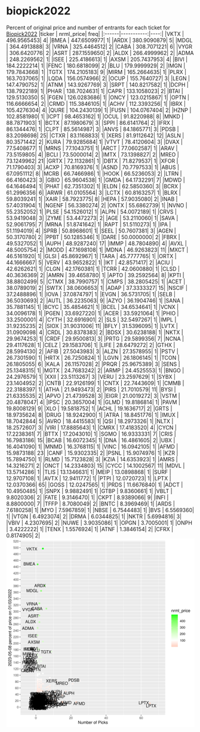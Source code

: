 # biopick2022
Percent of original price and number of entrants for each ticket for [Biopick2022](https://twitter.com/hashtag/Biopick2022)
|ticker |  nrml_price| freq|
|:------|-----------:|----:|
|VKTX   | 496.9565453|    4|
|BMEA   | 447.6509977|    1|
|ARDX   | 380.9090879|    5|
|MDGL   | 364.4913888|    3|
|VRNA   | 325.4464512|    2|
|CABA   | 308.7071221|    6|
|VYGR   | 306.6420776|    2|
|ASRT   | 287.1559650|    2|
|ALDX   | 266.4999962|    2|
|ADMA   | 248.2269562|    1|
|ISEE   | 225.4186613|    1|
|AXSM   | 205.7437953|    4|
|BIVI   | 184.2222214|    1|
|FENC   | 180.6818099|    2|
|BLU    | 179.9999929|    2|
|IMGN   | 179.7843668|    1|
|TGTX   | 174.2105183|    9|
|MIRM   | 165.2664635|    1|
|PLRX   | 163.7037065|    1|
|LQDA   | 156.0574966|    2|
|OCUP   | 155.7640727|    3|
|LEGN   | 147.4790752|    1|
|ATNM   | 143.9267769|    3|
|SRPT   | 140.8217582|    1|
|DCPH   | 138.7922189|    1|
|PHAR   | 138.7024631|    1|
|CAPR   | 133.1058023|    2|
|BTAI   | 129.5130350|    5|
|FGEN   | 126.0283686|    1|
|ONCY   | 123.0215867|    1|
|OPTN   | 116.6666654|    2|
|CRMD   | 115.3846105|    1|
|ACHV   | 112.3393256|    1|
|IBRX   | 105.4276304|    4|
|QURE   | 104.2430139|    1|
|FUSN   | 104.0767404|    2|
|HZNP   | 102.8581980|    1|
|ICPT   |  98.4653162|    1|
|OCUL   |  91.8220988|    8|
|MNKD   |  88.7871903|    1|
|BCTX   |  87.1980679|    3|
|SPPI   |  86.6141764|    2|
|IFRX   |  86.1344476|    1|
|CLPT   |  85.5614987|    3|
|ANVS   |  84.1865771|    3|
|PDSB   |  83.2098698|   25|
|CTXR   |  83.1168833|    1|
|XERS   |  81.9112642|   12|
|ASLN   |  80.3571442|    2|
|KURA   |  79.9285684|    1|
|VTVT   |  78.4120604|    3|
|DVAX   |  77.5408677|    1|
|MRNS   |  77.1043751|    1|
|ARCT   |  77.0602587|    1|
|ARAV   |  73.5159805|    4|
|BCLI   |  73.5000014|    2|
|IMTX   |  73.1398827|    2|
|MREO   |  73.1249962|   21|
|GRTX   |  72.1132861|    1|
|DBTX   |  71.8279537|    1|
|XFOR   |  71.1790403|    3|
|ACXP   |  70.8169376|    1|
|ASND   |  70.7797533|    1|
|ABUS   |  67.0951112|    8|
|MCRB   |  66.7466986|    1|
|HOOK   |  66.5236053|    2|
|LTRN   |  66.4160423|    3|
|GBIO   |  65.9604538|    1|
|GMDA   |  64.1732291|    7|
|MDWD   |  64.1646494|    1|
|PHAT   |  62.7351302|    1|
|ELDN   |  62.5850360|    3|
|BCRX   |  61.2996356|    6|
|ARWR   |  61.0105564|    3|
|LCTX   |  60.8163257|    1|
|BLRX   |  59.8039241|    1|
|XAIR   |  58.7923775|    8|
|HEPA   |  57.9035080|    2|
|INAB   |  57.4031904|    1|
|NGENF  |  56.3380274|    2|
|ONTX   |  55.6862739|    1|
|NVNO   |  55.2352052|    1|
|PLSE   |  54.1526012|    1|
|ALPN   |  54.0072189|    1|
|CRVS   |  53.9419048|    3|
|ZYME   |  53.4472273|    2|
|AGE    |  53.2110060|    1|
|SAVA   |  52.9061795|    7|
|MRNA   |  51.8741642|    1|
|RAPT   |  51.5110273|    1|
|IPA    |  51.1194019|    4|
|SPRB   |  50.8968601|    1|
|SEEL   |  50.7607381|    3|
|AGEN   |  50.3170780|    2|
|PPBT   |  50.1285346|    1|
|DARE   |  50.0000000|    2|
|FBRX   |  49.5327052|    1|
|AUPH   |  48.9287240|   17|
|IMMP   |  48.7804890|    4|
|AVXL   |  48.5005754|    2|
|MODD   |  47.1698108|    1|
|MDNA   |  46.9263823|   11|
|MXCT   |  46.5161920|    1|
|GLSI   |  45.8692967|    1|
|TARA   |  45.7777765|    1|
|ORTX   |  44.1666667|    5|
|VERV   |  43.9652822|    1|
|IKT    |  42.8571417|    2|
|ACIU   |  42.6262621|    1|
|CLGN   |  42.1760381|    1|
|TCRR   |  42.0600880|    1|
|CLSD   |  40.3636369|    2|
|AMRN   |  39.4658780|    1|
|APTO   |  39.2592564|    8|
|KPTI   |  38.8802499|    5|
|CTMX   |  38.7990757|    1|
|CMPS   |  38.2805425|    1|
|ACET   |  38.0789019|    2|
|SWTX   |  38.0606653|    1|
|ADAP   |  37.3333327|   15|
|NSCIF  |  37.2488896|    1|
|IOVA   |  37.0874797|    1|
|EVGN   |  36.5731705|    1|
|SELB   |  36.5030693|    2|
|AUTL   |  36.2235063|    9|
|AZYO   |  36.1904746|    1|
|SANA   |  35.7881145|    1|
|BCYC   |  35.4854621|    1|
|BCEL   |  34.6534641|    1|
|VCNX   |  34.0096178|    1|
|PGEN   |  33.6927220|    1|
|ACER   |  33.5921064|    1|
|PHIO   |  33.2500001|    4|
|CYTH   |  32.6916901|    2|
|SLS    |  32.5497267|    1|
|IMPL   |  31.9235235|    2|
|SIOX   |  31.9031006|   11|
|BFLY   |  31.5396095|    1|
|LVTX   |  31.0909098|    4|
|CRDL   |  30.8378383|    2|
|BDSX   |  30.6238188|    1|
|NKTX   |  29.9674253|    1|
|CRDF   |  29.9500813|    3|
|PRTG   |  29.5899356|    7|
|NCNA   |  29.4117628|    1|
|CELZ   |  29.1583706|    1|
|LIFE   |  28.6479272|    2|
|GTHX   |  28.5994130|    2|
|AFIB   |  27.5043983|    3|
|ALZN   |  27.3578955|    1|
|PSTV   |  26.7301590|    1|
|HRTX   |  26.7250824|    1|
|LGVN   |  26.1806145|    1|
|TCON   |  26.1805055|    6|
|KALA   |  26.1157028|    2|
|PRQR   |  25.9675389|    3|
|SENS   |  25.1348315|    1|
|MGTX   |  24.7683242|    2|
|ARMP   |  24.4525553|    1|
|BNGO   |  24.2976579|    1|
|XXII   |  23.5113267|    3|
|VERU   |  23.2597629|    1|
|SYBX   |  23.1404952|    2|
|CNTB   |  22.9126199|    1|
|CNTX   |  22.7443609|    1|
|CMMB   |  22.3188397|    1|
|ATHA   |  21.9493473|    2|
|PIRS   |  21.7010579|   11|
|BYSI   |  21.6335535|    2|
|APVO   |  21.4739528|    3|
|EIGR   |  21.0019272|    3|
|VSTM   |  20.4878047|    4|
|IPSC   |  20.3657004|    1|
|GLMD   |  19.8186814|    1|
|PAVM   |  19.8008129|    9|
|XLO    |  19.5818752|    1|
|ACHL   |  19.1636717|    2|
|GRTS   |  18.9735624|    8|
|DRUG   |  18.9242900|    1|
|ATRA   |  18.8451776|    1|
|IMUX   |  18.7042844|    5|
|AVRO   |  18.4415583|    1|
|QSI    |  18.2973326|    1|
|NLTX   |  18.2572607|    3|
|VIRI   |  17.8885643|    1|
|CMRX   |  17.4183520|    4|
|CYCN   |  17.2238361|    7|
|BTTX   |  17.2043010|    1|
|SGMO   |  16.9333331|    7|
|CRIS   |  16.7983186|   15|
|BCAB   |  16.6072345|    1|
|DNA    |  16.4861605|    2|
|UBX    |  16.4041090|    1|
|MNMD   |  16.3768115|    1|
|VINC   |  16.0942105|    1|
|AFMD   |  15.9873188|   23|
|CANF   |  15.9302335|    2|
|PSNL   |  15.9074976|    1|
|KZR    |  15.7894750|    1|
|RLMD   |  15.7123828|    3|
|KZIA   |  14.6353923|    1|
|AMRS   |  14.3216271|    2|
|ONCT   |  14.2334803|   15|
|CYCC   |  14.1002567|   11|
|MDVL   |  13.5714286|    1|
|TLIS   |  13.1346631|    1|
|MEIP   |  13.0898868|    1|
|SURF   |  12.9707108|    1|
|AVTX   |  12.9411772|    1|
|PTPI   |  12.0720723|    1|
|LPTX   |  12.0370366|   65|
|GOSS   |  12.0247565|    1|
|PRDS   |  11.6676840|    1|
|ADCT   |  10.4950485|    1|
|SNPX   |   9.9882491|    1|
|GTBP   |   9.8360661|    1|
|VBLT   |   9.8020306|    2|
|FATE   |   9.3146470|    1|
|CKPT   |   8.9389066|    9|
|INFI   |   8.8800000|    7|
|TFFP   |   8.7080049|    2|
|BNTC   |   8.3969469|    1|
|ARDS   |   7.6180258|    1|
|MYO    |   7.5967859|    1|
|NBSE   |   6.7544483|    1|
|BVS    |   6.5569360|    1|
|VTGN   |   6.4923074|    2|
|DRMA   |   6.0344825|    1|
|NKTR   |   5.6994816|    3|
|VBIV   |   4.2307695|    2|
|NUWE   |   3.9035086|    1|
|OPGN   |   3.7005001|    1|
|ONPH   |   3.4222222|    1|
|TENX   |   1.5576924|    1|
|ATNF   |   1.3846154|    2|
|CFRX   |   0.8174905|    2|
![retvspicks](biopicks.png?raw=true)
